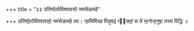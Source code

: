 +++
title = "३३ उत्तिष्ठेतोविश्वावसो नमसेडामहे"

+++
उत्ति॑ष्ठे॒तोवि॑श्वावसो॒ नम॑सेडामहे त्वा। जा॒मिमि॑च्छ पितृ॒षदं॒ न्य᳡क्तां॒ स ते॑ भा॒गोज॒नुषा॒ तस्य॑ विद्धि ॥